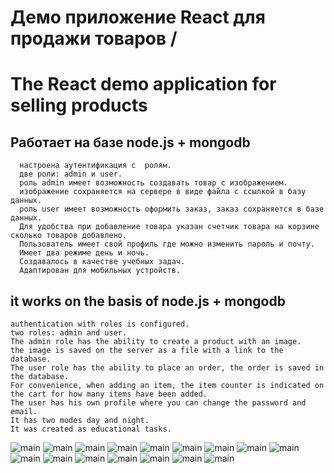 # Демо приложение React для продажи товаров / 
# The React demo application for selling products
 ##  Работает на базе node.js + mongodb
      настроена аутентификация с  ролям.
      две роли: admin и user.
      роль admin имеет возможность создавать товар с изображением. 
      изображение сохраняется на сервере в виде файла с ссылкой в базу данных.
      роль user имеет возможность оформить заказ, заказ сохраняется в базе данных.
      Для удобства при добавление товара указан счетчик товара на корзине сколько товаров добавлено.
      Пользователь имеет свой профиль где можно изменить пароль и почту.
      Имеет два режиме день и ночь.
      Создавалось в качестве учебных задач.
      Адаптирован для мобильных устройств.
    
 ## it works on the basis of node.js + mongodb
    authentication with roles is configured.
    two roles: admin and user.
    The admin role has the ability to create a product with an image.
    the image is saved on the server as a file with a link to the database.
    The user role has the ability to place an order, the order is saved in the database.
    For convenience, when adding an item, the item counter is indicated on the cart for how many items have been added.
    The user has his own profile where you can change the password and email.
    It has two modes day and night.
    It was created as educational tasks.
![main](Man/main.png)
![main](Man/main-night-mode.png)
![main](Man/registr.png)
![main](Man/registr-night-mode.png)
![main](Man/login.png)
![main](Man/login-night-mode.png)
![main](Man/profil.png)
![main](Man/profil-night-mode.png)
![main](Man/basket.png)
![main](Man/basket-night-mode.png)
![main](Man/order.png)
![main](Man/order-night-mode.png)
![main](Man/upload.png)
![main](Man/upload-night-mode.png)
![main](Man/planshet.png)
![main](Man/mabail.png)
